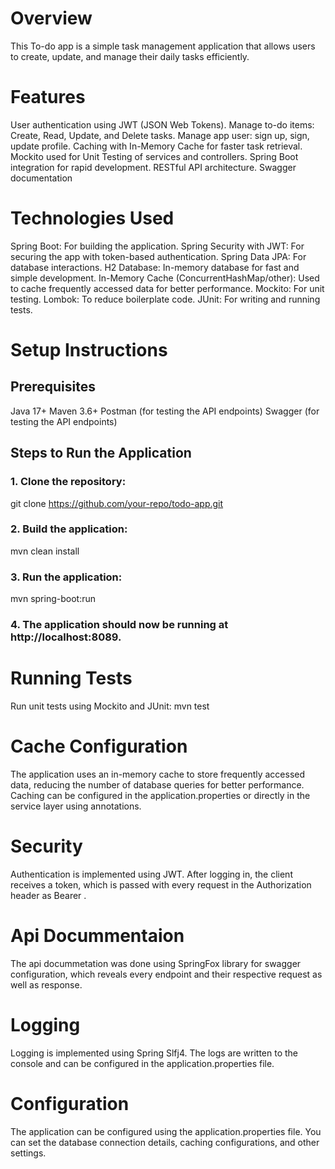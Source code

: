 # Overview
This To-do app is a simple task management application that allows users to create, update, and manage their daily tasks efficiently. 

# Features
User authentication using JWT (JSON Web Tokens).
Manage to-do items: Create, Read, Update, and Delete tasks.
Manage app user: sign up, sign, update profile.
Caching with In-Memory Cache for faster task retrieval.
Mockito used for Unit Testing of services and controllers.
Spring Boot integration for rapid development.
RESTful API architecture.
Swagger documentation

# Technologies Used
Spring Boot: For building the application.
Spring Security with JWT: For securing the app with token-based authentication.
Spring Data JPA: For database interactions.
H2 Database: In-memory database for fast and simple development.
In-Memory Cache (ConcurrentHashMap/other): Used to cache frequently accessed data for better performance.
Mockito: For unit testing.
Lombok: To reduce boilerplate code.
JUnit: For writing and running tests.

# Setup Instructions

## Prerequisites
Java 17+
Maven 3.6+
Postman (for testing the API endpoints)
Swagger (for testing the API endpoints)

## Steps to Run the Application

### 1. Clone the repository:

git clone https://github.com/your-repo/todo-app.git

### 2. Build the application:
 mvn clean install

### 3. Run the application:
mvn spring-boot:run

### 4. The application should now be running at http://localhost:8089.

# Running Tests
Run unit tests using Mockito and JUnit:
mvn test

# Cache Configuration
The application uses an in-memory cache to store frequently accessed data, reducing the number of database queries for better performance. Caching can be configured in the application.properties or directly in the service layer using annotations.

# Security
Authentication is implemented using JWT. After logging in, the client receives a token, which is passed with every request in the Authorization header as Bearer <token>.

# Api Docummentaion
The api docummetation was done using SpringFox library for swagger configuration, which reveals every endpoint and their respective request as well as response.


# Logging
Logging is implemented using Spring Slfj4. The logs are written to the console and can be configured in the application.properties file.

# Configuration
The application can be configured using the application.properties file. You can set the database connection details, caching configurations, and other settings.
